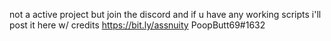 not a active project but join the discord and if u have any working scripts i'll post it here w/ credits
https://bit.ly/assnuity
PoopButt69#1632
